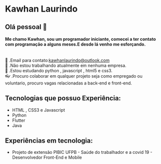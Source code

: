# Kawhan Laurindo

## Olá pessoal 👋

#### Me chamo Kawhan, sou um programador iniciante, comecei a ter contato com programação a alguns meses.E desde lá venho me esforçando.

<br/>:purple_heart:&nbsp;.Email para contato:kawhanlaurindo@outlook.com
<br/>:star2:&nbsp;.Não estou trabalhando atualmente em nenhuma empresa.
<br/>:blue_book:&nbsp;.Estou estudando python , javascript , html5 e css3.
<br/>:eyeglasses:&nbsp;.Procuro colaborar em qualquer projeto seja como empregado ou voluntario, procuro vagas relacionadas a back-end e front-end.


## Tecnologias que possuo Experiência:
* HTML , CSS3 e Javascript 
* Python
* Flutter
* Java

## Experiências em tecnologia:
* Projeto de extensão PIBIC UFPB - Saúde do trabalhador e a covid 19 - Desenvolvedor Front-End e Mobile

